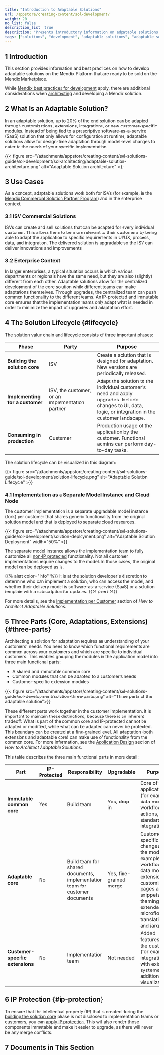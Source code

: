 ```yaml
---
title: "Introduction to Adaptable Solutions"
url: /appstore/creating-content/sol-development/
weight: 20
no_list: false
description_list: true
description: "Presents introductory information on adpatable solutions."
tags: ["solutions", "development", "adaptable solutions", "adaptable solutions"]
---
```


## 1 Introduction

This section provides information and best practices on how to develop adaptable solutions on the Mendix Platform that are ready to be sold on the Mendix Marketplace.

While [Mendix best practices for development](/refguide/dev-best-practices/) apply, there are additional considerations when [architecting](/appstore/creating-content/sol-architecting/) and developing a Mendix solution.

## 2 What Is an Adaptable Solution?

In an adaptable solution, up to 20% of the end solution can be adapted through customizations, extensions, integrations, or new customer-specific modules. Instead of being tied to a prescriptive software-as-a-service (SaaS) solution that only allows for configuration at runtime, adaptable solutions allow for design-time adaptation through model-level changes to cater to the needs of your specific implementation.

{{< figure src="/attachments/appstore/creating-content/sol-solutions-guide/sol-development/sol-architecting/adaptable-solution-architecture.png" alt="Adaptable Solution architecture" >}}

## 3 Use Cases

As a concept, adaptable solutions work both for ISVs (for example, in the [Mendix Commercial Solution Partner Program](/appstore/creating-content/comm-sol-partner-program/)) and in the enterprise context.

### 3.1 ISV Commercial Solutions

ISVs can create and sell solutions that can be adapted for every individual customer. This allows them to be more relevant to their customers by being able to adapt the application to specific requirements in UI/UX, process, data, and integration. The delivered solution is upgradable so the ISV can deliver innovations and improvements.

### 3.2 Enterprise Context

In larger enterprises, a typical situation occurs in which various departments or regionals have the same need, but they are also (slightly) different from each other. Adaptable solutions allow for the centralized development of the core solution while different teams can make adaptations themselves. Through upgrades, the centralized team can push common functionality to the different teams. An IP-protected and immutable core ensures that the implementation teams only adapt what is needed in order to minimize the impact of upgrades and adaptation effort.

<!-- ### 2.1 Adaptable Solution Examples

An adaptable solution is a solution where each customer gets an instance of the solution based on a common core. This instance is adapted to the customer’s specific needs and context, and integrated with the customer’s existing IT landscape.

The Mendix Marketplace contains numerous adaptable solutions, for example:

-   [Mendix PLM for Fashion and Retail](https://marketplace.mendix.com/link/component/118343)
-   [Siemens FSM](https://marketplace.mendix.com/link/component/117710)
-   [Omnichannel Integration Layer](https://marketplace.mendix.com/link/component/118344)

Each solution is useable as is, but it can also be adapted to become even more suitable for the customer.

{{< figure src="/attachments/appstore/creating-content/sol-solutions-guide/sol-development/sol-architecting/mendix-plm-for-fashion-and-retail.png" alt="Mendix PLM for Fashion and Retail" >}} -->

## 4 The Solution Lifecycle {#lifecycle}

The solution value chain and lifecycle consists of three important phases:

| Phase | Party | Purpose |
| --- | --- | --- |
| **Building the solution core** | ISV | Create a solution that is designed for adaptation. New versions are periodically released. |
| **Implementing for a customer** | ISV, the customer, or an implementation partner | Adapt the solution to the individual customer's need and apply upgrades. Include changes to UI, data, logic, or integration in the customer landscape. |
| **Consuming in production** | Customer | Production usage of the application by the customer. Functional admins can perform day-to-day tasks. |

The solution lifecycle can be visualized in this diagram:

{{< figure src="/attachments/appstore/creating-content/sol-solutions-guide/sol-development/solution-lifecycle.png" alt="Adaptable Solution Lifecycle" >}}

### 4.1 Implementation as a Separate Model Instance and Cloud Node

The customer implementation is a separate upgradable model instance (fork) per customer that shares generic functionality from the original solution model and that is deployed to separate cloud resources.

{{< figure src="/attachments/appstore/creating-content/sol-solutions-guide/sol-development/solution-deployment.png" alt="Adaptable Solution Deployment"  width="50%" >}}

The separate model instance allows the implementation team to fully customize all [non-IP protected](#ip-protection) functionality. Not all customer implementations require changes to the model. In those cases, the original model can be deployed as is.

{{% alert color="info" %}}
It is at the solution developer's discretion to determine who can implement a solution, who can access the model, and whether their delivery model is software-as-a-service (SaaS) or a solution template with a subscription for updates.
{{% /alert %}}

For more details, see the [Implementation per Customer](/appstore/creating-content/sol-architecting/#per-customer) section of *How to Architect Adaptable Solutions*.

## 5 Three Parts (Core, Adaptations, Extensions) {#three-parts}

Architecting a solution for adaptation requires an understanding of your customers' needs. You need to know which functional requirements are common across your customers and which are specific to individual customers. This enables grouping the modules in the application model into three main functional parts:

* A shared and immutable common core
* Common modules that can be adapted to a customer’s needs
* Customer-specific extension modules

{{< figure src="/attachments/appstore/creating-content/sol-solutions-guide/sol-development/solution-three-parts.png" alt="Three parts of the adaptable solution">}}

These different parts work together in the customer implementation. It is important to maintain these distinctions, because there is an inherent tradeoff: What is part of the common core and IP-protected cannot be adapted or modified, while what can be adapted can never be protected. This boundary can be created at a fine-grained level. All adaptation (both extensions and adaptable core) can make use of functionality from the common core. For more information, see the [Application Design](/appstore/creating-content/sol-architecting/#app-design) section of *How to Architect Adaptable Solutions*.

This table describes the three main functional parts in more detail:

| Part | IP-Protected | Responsibility | Upgradable | Purpose |
| --- | --- | --- | --- | --- |
| **Immutable common core** | Yes | Build team | Yes, drop-in | Core of the application (for example, data model, workflow actions, standard integrations) |
| **Adaptable core** | No | Build team for shared documents, implementation team for customer documents | Yes, fine-grained merge | Customer specific changes to the model (for example: workflows, data model extensions, customizable pages and snippets, theming, extendable microflows, translation and jargon) |
| **Customer-specific extensions** | No | Implementation team | Not needed | Added features for the customer (for example, integration with existing systems, additional visualizations) |

## 6 IP Protection {#ip-protection}

To ensure that the intellectual property (IP) that is created during the [building the solution core](#lifecycle) phase is not disclosed to implementation teams or customers, you can [apply IP protection](/appstore/creating-content/sol-ip-protection/). This will also render those components immutable and make it easier to upgrade, as there will never be any merge conflicts.

## 7 Documents in This Section
